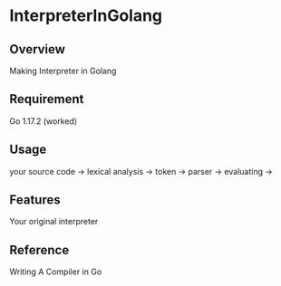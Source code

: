 # InterpreterInGolang

## Overview
Making Interpreter in Golang

## Requirement

Go 1.17.2 (worked)

## Usage
your source code -> lexical analysis -> token -> parser -> evaluating -> 

## Features

Your original interpreter

## Reference

Writing A Compiler in Go
